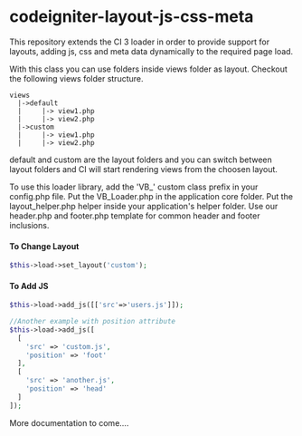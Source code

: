 # codeigniter-layout-js-css-meta
This repository extends the CI 3 loader in order to provide support for layouts, adding js, css and meta data dynamically to the required page load.

With this class you can use folders inside views folder as layout. Checkout the following views folder structure.

```
views
  |->default
  |     |-> view1.php
  |     |-> view2.php
  |->custom
  |     |-> view1.php
  |     |-> view2.php
```
default and custom are the layout folders and you can switch between layout folders and CI will start rendering views from the choosen layout.

To use this loader library, add the 'VB_' custom class prefix in your config.php file. Put the VB_Loader.php in the application core folder. Put the layout_helper.php helper inside your application's helper folder. Use our header.php and footer.php template for common header and footer inclusions.


#### To Change Layout
```php
$this->load->set_layout('custom');
```

#### To Add JS
```php
$this->load->add_js([['src'=>'users.js']]);

//Another example with position attribute
$this->load->add_js([
  [
    'src' => 'custom.js',
    'position' => 'foot'
  ],
  [
    'src' => 'another.js',
    'position' => 'head'
  ]
]);
```


More documentation to come....

